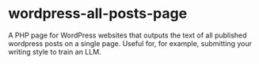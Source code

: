 # wordpress-all-posts-page
A PHP page for WordPress websites that outputs the text of all published wordpress posts on a single page. Useful for, for example, submitting your writing style to train an LLM.
